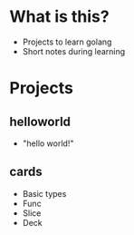 # What is this?
- Projects to learn golang
- Short notes during learning

# Projects

## helloworld
- "hello world!"

## cards
- Basic types
- Func
- Slice
- Deck